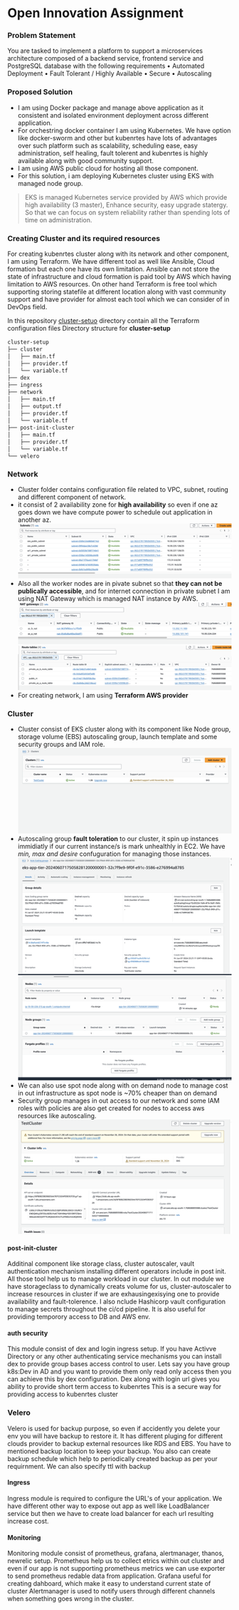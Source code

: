 # Open Innovation Assignment

### Problem Statement
You are tasked to implement a platform to support a microservices architecture composed of a backend service, frontend service and PostgreSQL database with the
following requirements
• Automated Deployment
• Fault Tolerant / Highly Available
• Secure
• Autoscaling

### Proposed Solution

- I am using Docker package and manage above application as it consistent and isolated environment deployment across different application.
- For orchestring docker container I am using Kubernetes. We have option like docker-sworm and other but kubenrtes have lots of advantages over such platform such as scalability, scheduling ease, easy administration, self healing, fault tolerent and kubenrtes is highly available along with good community support.
- I am using AWS public cloud for hosting all those component.
- For this solution, i am deploying Kubernetes cluster using EKS with managed node group. 
>EKS is managed Kubernetes service provided by AWS which provide high availability (3 master), Enhance security, easy upgrade statergy.
So that we can focus on system reliability rather than spending lots of time on administration.

### Creating Cluster and its required resources

For creating kubenrtes cluster along with its network and other component, I am using Terraform.
We have different tool as well like Ansible, Cloud formation but each one have its own limitation.
Ansible can not store the state of infrastructure and cloud formation is paid tool by AWS which having limitation to AWS resources.
On other hand Terraform is free tool which supporting storing statefile at different location along with vast community support and have provider for almost each tool which we can consider of in DevOps field.

In this repository [cluster-setuo](cluster-setup) directory contain all the Terraform configuration files
Directory structure for **cluster-setup**
```
cluster-setup
├── cluster
│   ├── main.tf
│   ├── provider.tf
│   └── variable.tf
├── dex
├── ingress
├── network
│   ├── main.tf
│   ├── output.tf
│   ├── provider.tf
│   └── variable.tf
├── post-init-cluster
│   ├── main.tf
│   ├── provider.tf
│   └── variable.tf
└── velero
```

### Network
- Cluster folder contains configuration file related to VPC, subnet, routing and different component of network.
- it consist of 2 availability zone for **high availability** so even if one az goes down we have compute power to schedule out application in another az. 
![Subnets](assets/network/subnet.png)
- Also all the worker nodes are in pivate subnet so that **they can not be publically accessible**, and for internet connection in private subnet I am using NAT Gateway which is managed NAT instance by AWS.
![NAT](assets/network/nat.png)
![Route](assets/network/route.png)
- For creating network, I am using **Terraform AWS provider**

### Cluster
- Cluster consist of EKS cluster along with its component like Node group, storage volume (EBS) autoscaling group, launch template and some security groups and IAM role.
![Cluster](assets/cluster/cluster.png)
- Autoscaling group **fault toleration** to our cluster, it spin up instances immidiatly if our current instance/s is mark unhealthly in EC2. We have *min, max and desire* confuguration for managing those instances.
![Autoscaling](assets/cluster/autoscaling.png)
![Node](assets/cluster/nodegroup.png)
- We can also use spot node along with on demand node to manage cost in out infrastructure as spot node is ~70% cheaper than on demand
- Security group manages in out access to our network and some IAM roles with policies are also get created for nodes to access aws resources like autoscaling.
![Info](assets/cluster/clusterinfo.png)

#### post-init-cluster
Additinal component like storage class, cluster autoscaler, vault authentication mechanism installing different operators include in post init.
All those tool help us to manage workload in our cluster.
In out module we have storageclass to dynamically creats volume for us, cluster-autoscaler to increase resources in cluster if we are exhausingexisying one to provide availability and fault-tolerence.
I also nclude Hashicorp vault configuration to manage secrets throughout the ci/cd pipeline. It is also useful for providing temporory access to DB and AWS env.

#### auth security
This module consist of dex and login ingress setup.
If you have Activve Directory or any other authenticating service mechanisms you can install dex to provide group bases access control to user.
Lets say you have group k8s:Dev in AD and you want to provide them only read only access then you can achieve this by dex configuration.
Dex along with login url gives you ability to provide short term access to kubenrtes
This is a secure way for providing access to kubenrtes cluster

### Velero
Velero is used for backup purpose, so even if accidently you delete your env you will have backup to restore it.
It has different pluging for different clouds provider to backup external resources like RDS and EBS.
You have to mentioned backup location to keep your backup.
You also can create backup schedule which help to periodically created backup as per your requirnment.
We can also specify ttl with backup

#### Ingress
Ingress module is required to configure the URL's of your application.
We have different other way to expose out app as well like LoadBalancer service but then we have to create load balancer for each url resulting increase cost.

#### Monitoring
Monitoring module consist of prometheus, grafana, alertmanager, thanos, newrelic setup.
Prometheus help us to collect etrics within out cluster and even if our app is not supporting prometheus metrics we can use exporter to send prometheus redable data from application.
Grafana useful for creating dahboard, which make it easy to understand current state of cluster
Alertmanager is used to notify users through different channels when something goes wrong in the cluster.

